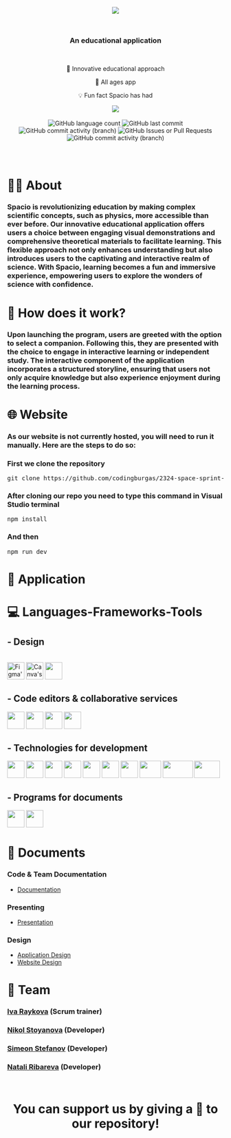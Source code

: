 <p align="center">
    <img src="https://cdn.discordapp.com/attachments/1021854670051889214/1211087581287284788/Spaco3-ezgif.com-crop.gif?ex=65ecec34&is=65da7734&hm=dd4e3182ed3179ec1bd314f0f29c6199d6b219988504517bf986cb711d16537f&">
</p>

<p align="center">
    <img width="1920" height="15" src="https://cdn.discordapp.com/attachments/723998679400316949/1211240601199312987/Vector_1234327.png?ex=65ed7ab7&is=65db05b7&hm=71b4bfdfa1f27ac45a009f53196ee3b385a070947ce48c99628069a79dcb6bda&"/>
</p>

<h3 align="center">An educational application</h3>
</br>

<div align="center">
    <p>🧩 Innovative educational approach</p>
    <p>🧸 All ages app</p>
    <p>💡 Fun fact Spacio has had </p>
      <img align="center" src="https://api.visitorbadge.io/api/visitors?path=https%3A%2F%2Fgithub.com%2Fcodingburgas%2F2324-space-sprint-project-spacio&label=Visitors&labelColor=%2326215e&countColor=%231c1844&labelStyle=upper">
</div>

</br>

<div align="center">
  <img alt="GitHub language count" src="https://img.shields.io/github/languages/count/codingburgas/2324-space-sprint-project-spacio">
  <img alt="GitHub last commit" src="https://img.shields.io/github/last-commit/codingburgas/2324-space-sprint-project-spacio">
  <img alt="GitHub commit activity (branch)" src="https://img.shields.io/github/commit-activity/w/codingburgas/2324-space-sprint-project-spacio/dev">
  <img alt="GitHub Issues or Pull Requests" src="https://img.shields.io/github/issues-closed-raw/codingburgas/2324-space-sprint-project-spacio">
  <img alt="GitHub commit activity (branch)" src="https://img.shields.io/github/commit-activity/t/codingburgas/2324-space-sprint-project-spacio/dev">
</div>
<br>

<p align="center">
    <img width="1920" height="15" src="https://cdn.discordapp.com/attachments/723998679400316949/1211240601199312987/Vector_1234327.png?ex=65ed7ab7&is=65db05b7&hm=71b4bfdfa1f27ac45a009f53196ee3b385a070947ce48c99628069a79dcb6bda&"/>
</p>

# 👩‍🚀 About

### Spacio is revolutionizing education by making complex scientific concepts, such as physics, more accessible than ever before. Our innovative educational application offers users a choice between engaging visual demonstrations and comprehensive theoretical materials to facilitate learning. This flexible approach not only enhances understanding but also introduces users to the captivating and interactive realm of science. With Spacio, learning becomes a fun and immersive experience, empowering users to explore the wonders of science with confidence.

# 🚀 How does it work?

### Upon launching the program, users are greeted with the option to select a companion. Following this, they are presented with the choice to engage in interactive learning or independent study. The interactive component of the application incorporates a structured storyline, ensuring that users not only acquire knowledge but also experience enjoyment during the learning process.

# 🌐 Website
### As our website is not currently hosted, you will need to run it manually. Here are the steps to do so:
### First we clone the repository
<pre>git clone https://github.com/codingburgas/2324-space-sprint-project-spacio.git</pre>

### After cloning our repo you need to type this command in Visual Studio terminal
<pre>npm install</pre>
### And then
<pre>npm run dev</pre>

# 🏅 Application

# 💻 Languages-Frameworks-Tools
## - Design
<br>
<div align="left">
  <img width="40" height="40" src="https://cdn-icons-png.flaticon.com/256/5968/5968705.png" alt="Figma's logo">
  <img width="40" height="40" src="https://cdn.discordapp.com/attachments/723998679400316949/1211282426375049357/Canva-logo-png-circle-full-colour-white-font.png?ex=65eda1aa&is=65db2caa&hm=28ce142a7f73566fe321f384fded4b355cced1836c511b5b15c060eb29c626be&" alt="Canva's logo">
  <img width="40" height="40" src="https://cdn.discordapp.com/attachments/1103246649075171390/1211283008603029514/procreate-icon-search-display.png?ex=65eda235&is=65db2d35&hm=9510da25e30fd76bd25d268491ef02f3ab6fa362a141eb350a93d7abba2be3b8&">
</div>

## - Code editors & collaborative services
<div align="left">
  <img width="40" height="40" src="https://cdn.discordapp.com/attachments/723998679400316949/1211286255716012092/2060px-Visual_Studio_Icon_2019.png?ex=65eda53b&is=65db303b&hm=acd0e20e30b660e7231bc3ba99689d20f3d2fce6b22941334e20851466e7c8f0&">
  <img width="40" height="40" src="https://cdn.discordapp.com/attachments/723998679400316949/1211286611674013746/2048px-Visual_Studio_Code_1.png?ex=65eda590&is=65db3090&hm=80f98d7a87714aff676fb77f13fe848d007c8d0d20d36c338074a952d4e9fc1c&">
  <img width="40" height="40" src="https://cdn.discordapp.com/attachments/723998679400316949/1211286859850719383/github-icon-2048x1988-jzvzcf2t.png?ex=65eda5cc&is=65db30cc&hm=7af3e7199795d33e928e5cf411992bb97d2a0dedeafeda35c218ee48e2241488&">
  <img width="40" height="40" src="https://cdn.discordapp.com/attachments/723998679400316949/1211287021742460968/Git-Icon-1788C.png?ex=65eda5f2&is=65db30f2&hm=4a94a4697c7554459212b615f4208b886d7fcb7658eb3dc245db12d8c3d98464&">
</div>

## - Technologies for development
<div align="left">
  <img width="40" height="40" src="https://cdn.discordapp.com/attachments/723998679400316949/1211286859850719383/github-icon-2048x1988-jzvzcf2t.png?ex=65eda5cc&is=65db30cc&hm=7af3e7199795d33e928e5cf411992bb97d2a0dedeafeda35c218ee48e2241488&">
  <img width="40" height="40" src="https://cdn.discordapp.com/attachments/723998679400316949/1211287021742460968/Git-Icon-1788C.png?ex=65eda5f2&is=65db30f2&hm=4a94a4697c7554459212b615f4208b886d7fcb7658eb3dc245db12d8c3d98464&">
  <img width="40" height="40" src="https://cdn.discordapp.com/attachments/723998679400316949/1211287769507307620/1822px-ISO_C2B2B_Logo.png?ex=65eda6a4&is=65db31a4&hm=40c41a3199b3bbb2dd8bc39c2e6cf19cac5929c4fabfc701c5cb7bb28e8e5e75&">
  <img width="40" height="40" src="https://cdn.discordapp.com/attachments/723998679400316949/1211287810800357476/Raylib_logo.png?ex=65eda6ae&is=65db31ae&hm=5da42f882ea569a35adc846a793f5d2ca3ba51a0a9b84ca62b984586a8263e37&">
  <img width="40" height="40" src="https://cdn.discordapp.com/attachments/723998679400316949/1211287509422833715/logo-2582748_960_720.png?ex=65eda666&is=65db3166&hm=111fa5c43124bf0395879c880118bd9f8fda8559f606380018235b45faaa3630&">
  <img width="40" height="40" src="https://cdn.discordapp.com/attachments/723998679400316949/1211287541198888990/800px-CSS3_logo.png?ex=65eda66e&is=65db316e&hm=25d5655232db017c3eeebc89f7435936729039d40d965049d61df1ba4e0dae0b&">
  <img width="40" height="40" src="https://cdn.discordapp.com/attachments/723998679400316949/1211287574006595664/logo-with-shadow.png?ex=65eda676&is=65db3176&hm=521cc963216fd067271ce1abab29d64b21ea869f0449f9071b830ee15261378a&">
  <img width="50" height="40" src="https://cdn.discordapp.com/attachments/723998679400316949/1211287604029427762/2300px-React-icon.png?ex=65eda67d&is=65db317d&hm=ddb6a4d8e601b93a29e6dd13ff5ffc8e2c05b75392b5b59f23a999b5e7e1d882&">
  <img width="70" height="40" src="https://cdn.discordapp.com/attachments/723998679400316949/1211287660211998801/Drupal-AOSJS-Animate-On-Scroll-Javascript-Library.png?ex=65eda68a&is=65db318a&hm=98775b4687833aca7bad60c40ea9de8355a5c6ba2301abcd079cfd7a471b5817&">
  <img width="60" height="40" src="https://cdn.discordapp.com/attachments/723998679400316949/1211287720505380905/320px-Tailwind_CSS_Logo.png?ex=65eda699&is=65db3199&hm=1fb7cd382530b0c2fee4b6be16df4a0e87bba94e5d1e793ce8098daa6ffc8b77&">
</div>

## - Programs for documents
<div align="left">
  <img width="40" height="40" src="https://cdn.discordapp.com/attachments/723998679400316949/1211288741155700796/2203px-Microsoft_Office_Word_282019E28093present29.png?ex=65eda78c&is=65db328c&hm=6c2e9d83c327df4c06240716052d37c4b6348141a958b25537aa64b28f84c44b&">
  <img width="40" height="40" src="https://cdn.discordapp.com/attachments/723998679400316949/1211288798160490608/512px-Microsoft_Office_PowerPoint_282019E28093present29.png?ex=65eda79a&is=65db329a&hm=a1ddf49abfe01c8358ee311a677f4c6608b6672226d20b52ae3ee9e8c97ea088&">
</div>

# 📁 Documents
### Code & Team Documentation
  - [Documentation](https://codingburgas-my.sharepoint.com/:w:/g/personal/idraykova22_codingburgas_bg/EYoSSnjhMxpAi-QQmcUv_coB9Iv9aJ0ONS6AaKd2yerxzg?e=t4LoRn)

### Presenting
  - [Presentation](https://codingburgas-my.sharepoint.com/:p:/g/personal/idraykova22_codingburgas_bg/EaBRw5Ib4lZLqz6emL-XraIB3e9g29wrRgWv0H6t5BXbvA?e=PMhXns)

### Design
  - [Application Design](https://www.figma.com/file/2LcyWOiM9z8YjCB1iCOJGP/Spacio-app?type=design&node-id=0%3A1&mode=design&t=5zm7V404x7oNxh9C-1)
  - [Website Design](https://www.figma.com/file/h1LFM7unJ8AjfFURLXAtBH/Spacio?type=design&node-id=1%3A2&mode=design&t=m65Jd6szFwnjULZH-1)


# 👥 Team
 ### <a href = "https://github.com/IDRaykova22">Iva Raykova</a> (Scrum trainer)
 ### <a href = "https://github.com/NSStoyanova22">Nikol Stoyanova</a> (Developer)
 ### <a href = "https://github.com/SSStefanov22">Simeon Stefanov</a> (Developer)
 ### <a href = "https://github.com/niribareva22">Natali Ribareva</a> (Developer)

<p align="center">
    <img width="1920" height="15" src="https://cdn.discordapp.com/attachments/723998679400316949/1211240601199312987/Vector_1234327.png?ex=65ed7ab7&is=65db05b7&hm=71b4bfdfa1f27ac45a009f53196ee3b385a070947ce48c99628069a79dcb6bda&"/>
</p>

<h1 align="center">
 You can support us by giving a 🌟 to our repository!
</h1>
